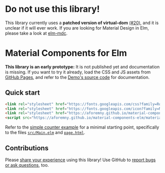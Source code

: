 # Do not use this library!

This library currently uses a **patched version of virtual-dom**
[(#20)](https://github.com/aforemny/material-components-elm/issues/20), and it is
unclear if it will ever work. If you are looking for Material Design in Elm,
please take a look at [elm-mdc](https://github.com/aforemny/elm-mdc).


# Material Components for Elm

**This library is an early prototype:** It is not published yet and
documentation is missing. If you want to try it already, load the CSS and JS
assets from [GitHub Pages](https://aforemny.github.io/material-components-elm),
and refer to the [Demo's source code](demo) for documentation.


## Quick start

```html
<link rel="stylesheet" href="https://fonts.googleapis.com/css?family=Roboto:300,400,500">
<link rel="stylesheet" href="https://fonts.googleapis.com/icon?family=Material+Icons">
<link rel="stylesheet" href="https://aforemny.github.io/material-components-elm/material-components-elm.min.css">
<script src="https://aforemny.github.io/material-components-elm/material-components-elm.min.js"></script>
```

Refer to the [simple counter example](examples/simple-counter) for a minimal
starting point, specifically to the files
[`src/Main.elm`](examples/simple-counter/src/Main.elm) and
[`page.html`](examples/simple-counter/page.html).

## Contributions

Please [share your
experience](https://github.com/aforemny/material-components-elm/issues) using
this library! Use GitHub to [report bugs or ask
questions](https://github.com/aforemny/material-components-elm/issues), too.
